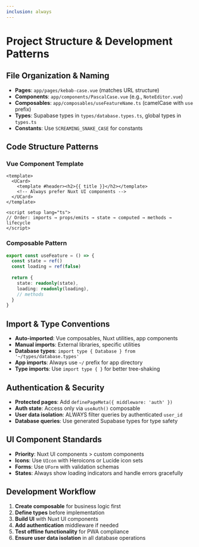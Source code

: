 ```yaml
---
inclusion: always
---
```


# Project Structure & Development Patterns

## File Organization & Naming
- **Pages**: `app/pages/kebab-case.vue` (matches URL structure)
- **Components**: `app/components/PascalCase.vue` (e.g., `NoteEditor.vue`)
- **Composables**: `app/composables/useFeatureName.ts` (camelCase with `use` prefix)
- **Types**: Supabase types in `types/database.types.ts`, global types in `types.ts`
- **Constants**: Use `SCREAMING_SNAKE_CASE` for constants

## Code Structure Patterns

### Vue Component Template
```vue
<template>
  <UCard>
    <template #header><h2>{{ title }}</h2></template>
    <!-- Always prefer Nuxt UI components -->
  </UCard>
</template>

<script setup lang="ts">
// Order: imports → props/emits → state → computed → methods → lifecycle
</script>
```

### Composable Pattern
```typescript
export const useFeature = () => {
  const state = ref()
  const loading = ref(false)
  
  return {
    state: readonly(state),
    loading: readonly(loading),
    // methods
  }
}
```

## Import & Type Conventions
- **Auto-imported**: Vue composables, Nuxt utilities, app components
- **Manual imports**: External libraries, specific utilities
- **Database types**: `import type { Database } from '~/types/database.types'`
- **App imports**: Always use `~/` prefix for app directory
- **Type imports**: Use `import type { }` for better tree-shaking

## Authentication & Security
- **Protected pages**: Add `definePageMeta({ middleware: 'auth' })`
- **Auth state**: Access only via `useAuth()` composable
- **User data isolation**: ALWAYS filter queries by authenticated `user_id`
- **Database queries**: Use generated Supabase types for type safety

## UI Component Standards
- **Priority**: Nuxt UI components > custom components
- **Icons**: Use `UIcon` with Heroicons or Lucide icon sets
- **Forms**: Use `UForm` with validation schemas
- **States**: Always show loading indicators and handle errors gracefully

## Development Workflow
1. **Create composable** for business logic first
2. **Define types** before implementation
3. **Build UI** with Nuxt UI components
4. **Add authentication** middleware if needed
5. **Test offline functionality** for PWA compliance
6. **Ensure user data isolation** in all database operations
